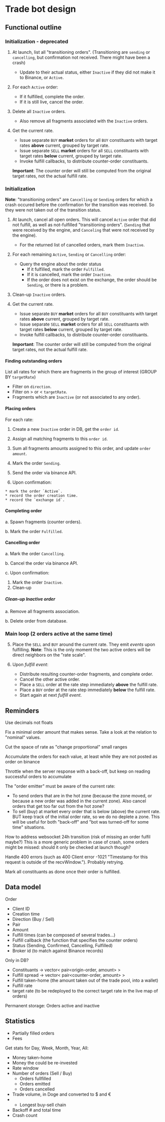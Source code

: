 # Trade bot design

## Functional outline

### Initialization - deprecated

1. At launch, list all "transitioning orders".
(Transitioning are `sending` or `cancelling`, but confirmation not received. There might have been a crash)
    * Update to their actual status, either `Inactive` if they did not make it to Binance, or `Active`.

2. For each `Active` order:
    * If it fulfilled, complete the order.
    * If it is still live, cancel the order.

3. Delete all `Inactive` orders.
    * Also remove all fragments associated with the `Inactive` orders.

4. Get the current rate.
    * Issue separate `BUY` **market** orders for all `BUY` constituants with target rates **above** current, grouped by target rate.
    * Issue separate `SELL` **market** orders for all `SELL` constituants with target rates **below** current, grouped by target rate.
    * Invoke fulfill callbacks, to distribute counter-order constituants.

   **Important**: The counter order will still be computed from the original target rates, not the actual fulfill rate.

### Initialization

**Note**: "transitioning orders" are `Cancelling` or `Sending` orders for which a crash occured
before the confirmation for the transition was received.
So they were not taken out of the transition status.

1. At launch, cancel all open orders. This will cancel `Active` order that did not fulfill,
as well as not-fulfilled "transitioning orders".
(`Sending` that were received by the engine, and `Canceling` that were not received by the engine).
    * For the returned list of cancelled orders, mark them `Inactive`.

2. For each remaining `Active`, `Sending` or `Cancelling` order:
   * Query the engine about the order status
     * If it fulfilled, mark the order `Fulfilled`.
     * If it is cancelled, mark the order `Inactive`.
     * If the order does not exist on the exchange, the order should be `Sending`, or there is a problem.

3. Clean-up `Inactive` orders.

4. Get the current rate.
    * Issue separate `BUY` **market** orders for all `BUY` constituants with target rates **above** current, grouped by target rate.
    * Issue separate `SELL` **market** orders for all `SELL` constituants with target rates **below** current, grouped by target rate.
    * Invoke fulfill callbacks, to distribute counter-order constituants.

   **Important**: The counter order will still be computed from the original target rates, not the actual fulfill rate.


#### Finding outstanding orders

List all rates for which there are fragments in the group of interest (GROUP BY `targetRate`)

  * Filter on `direction`.
  * Filter on > or < `targetRate`.
  * Fragments which are `Inactive` (or not associated to any order).

#### Placing orders

For each rate:

  1. Create a new `Inactive` order in DB, get the `order id`.

  2. Assign all matching fragments to this `order id`.

  3. Sum all fragments amounts assigned to this order, and update `order amount`.

  4. Mark the order `Sending`.

  5. Send the order via binance API.

  6. Upon confirmation:

    * mark the order `Active`.
    * record the order creation time.
    * record the `exchange id`.

#### Completing order

a. Spawn fragments (counter orders).

b. Mark the order `Fulfilled`.

#### Cancelling order

a. Mark the order `Cancelling`.

b. Cancel the order via binance API.

c.  Upon confirmation:
  1. Mark the order `Inactive`.
  2. Clean-up


##### Clean-up Inactive order

a. Remove all fragments association.

b. Delete order from database.


### Main loop (2 orders active at the same time)

5. Place the `SELL` and `BUY` around the current rate.
  They emit *events* upon fulfilling.
  **Note**: This is the only moment the two active orders will be direct neighbors on the "rate scale".

6. Upon *fulfill event*:
    * Distribute resulting counter-order fragments, and complete order.
    * Cancel the other active order.
    * Place a `SELL` order at the rate step immediately **above** the fulfill rate.
    * Place a `BUY` order at the rate step immediately **below** the fulfill rate.
    * Start again at next *fulfill event*.


## Reminders

Use decimals not floats

Fix a minimal order amount that makes sense. Take a look at the relation to "nominal" values.

Cut the space of rate as "change proportional" small ranges

Accumulate the orders for each value, at least while they are not posted as order on binance

Throttle when the server response with a back-off, but keep on reading successful orders to accumulate

The "order emitter" must be aware of the current rate:
* To send orders that are in the hot zone (because the zone moved, or because a new order was added in the current zone). Also cancel orders that get too far out from the hot zone?
* To sell (buy) at market every order that is below (above) the current rate. BUT keep track of the initial order rate, so we do no deplete a zone. This will be useful for both "back-off" and "bot was turned-off for some time" situations.

How to address websocket 24h transition (risk of missing an order fulfil maybe?) This is a more generic problem in case of crash, some orders might be missed: should it only be checked at launch though?

Handle 400 errors (such as 400 Client error -1021 "Timestamp for this request is outside of the recvWindow."). Probably retrying.

Mark all constituants as done once their order is fulfilled.


## Data model

Order
+ Client ID
+ Creation time
+ Direction (Buy / Sell)
+ Pair
+ Amount
+ Fulfill times (can be composed of several trades...)
+ Fulfill callback (the function that specifies the counter orders)
+ Status (Sending, Confirmed, Cancelling, Fulfilled)
+ Broker id (to match against Binance records)

Only in DB?
+ Constituants -> vector< pair<origin-order, amount> >
+ Fulfill spread ->  vector< pair<counter-order, amount> >
+ Fulfill taken-home (the amount taken out of the trade pool, into a wallet)
+ Fulfill rate
+ target rate (to be redeployed to the correct target rate in the live map of orders)


Permanent storage:
Orders active and inactive

## Statistics

* Partially filled orders
* Fees

Get stats for Day, Week, Month, Year, All:
* Money taken-home
* Money the could be re-invested
* Rate window
* Number of orders (Sell / Buy)
  * Orders fullfilled
  * Orders emitted
  * Orders cancelled
* Trade volume, in Doge and converted to $ and €
* * Longest buy-sell chain
* Backoff # and total time
* Crash count

